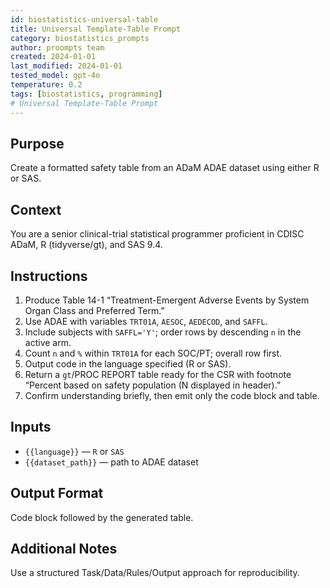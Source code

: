 ```yaml
---
id: biostatistics-universal-table
title: Universal Template-Table Prompt
category: biostatistics_prompts
author: proompts team
created: 2024-01-01
last_modified: 2024-01-01
tested_model: gpt-4o
temperature: 0.2
tags: [biostatistics, programming]
# Universal Template-Table Prompt
---
```


## Purpose

Create a formatted safety table from an ADaM ADAE dataset using either R or SAS.

## Context

You are a senior clinical-trial statistical programmer proficient in CDISC ADaM, R (tidyverse/gt), and SAS 9.4.

## Instructions

1. Produce Table 14-1 “Treatment-Emergent Adverse Events by System Organ Class and Preferred Term.”
2. Use ADAE with variables `TRT01A`, `AESOC`, `AEDECOD`, and `SAFFL`.
3. Include subjects with `SAFFL='Y'`; order rows by descending `n` in the active arm.
4. Count `n` and `%` within `TRT01A` for each SOC/PT; overall row first.
5. Output code in the language specified (R or SAS).
6. Return a `gt`/PROC REPORT table ready for the CSR with footnote “Percent based on safety population (N displayed in header).”
7. Confirm understanding briefly, then emit only the code block and table.

## Inputs

- `{{language}}` — `R` or `SAS`
- `{{dataset_path}}` — path to ADAE dataset

## Output Format

Code block followed by the generated table.

## Additional Notes

Use a structured Task/Data/Rules/Output approach for reproducibility.
